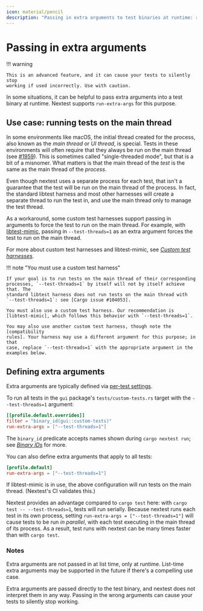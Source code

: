 ```yaml
---
icon: material/pencil
description: "Passing in extra arguments to test binaries at runtime: running tests on the main thread of a process."
---
```


# Passing in extra arguments

<!-- md:version 0.9.86 -->

!!! warning

    This is an advanced feature, and it can cause your tests to silently stop
    working if used incorrectly. Use with caution.

In some situations, it can be helpful to pass extra arguments into a test binary
at runtime. Nextest supports `run-extra-args` for this purpose.

## Use case: running tests on the main thread

In some environments like macOS, the initial thread created for the process,
also known as the _main thread_ or _UI thread_, is special. Tests in these
environments will often require that they always be run on the main thread (see
[#1959]). This is sometimes called "single-threaded mode", but that is a bit of
a misnomer. What matters is that the main thread of the _test_ is the same as
the main thread of the _process_.

Even though nextest uses a separate process for each test, that isn't a
guarantee that the test will be run on the main thread of the process. In fact,
the standard libtest harness and most other harnesses will create a separate
thread to run the test in, and use the main thread only to manage the test
thread.

As a workaround, some custom test harnesses support passing in arguments to
force the test to run on the main thread. For example, with [libtest-mimic],
passing in `--test-threads=1` as an extra argument forces the test to run on the
main thread.

For more about custom test harnesses and libtest-mimic, see [*Custom test
harnesses*](../design/custom-test-harnesses.md).

!!! note "You must use a custom test harness"

    If your goal is to run tests on the main thread of their corresponding
    processes, `--test-threads=1` by itself will not by itself achieve that. The
    standard libtest harness does not run tests on the main thread with
    `--test-threads=1`: see [Cargo issue #104053].

    You must also use a custom test harness. Our recommendation is
    [libtest-mimic], which follows this behavior with `--test-threads=1`.

    You may also use another custom test harness, though note the [compatibility
    rules]. Your harness may use a different argument for this purpose; in that
    case, replace `--test-threads=1` with the appropriate argument in the
    examples below.

[#1959]: https://github.com/nextest-rs/nextest/discussions/1959
[Cargo issue #104053]: https://github.com/rust-lang/rust/issues/104053
[libtest-mimic]: https://github.com/LukasKalbertodt/libtest-mimic
[compatibility rules]: ../design/custom-test-harnesses.md#manually-implementing-a-test-harness

## Defining extra arguments

Extra arguments are typically defined via [per-test
settings](per-test-overrides.md).

To run all tests in the `gui` package's `tests/custom-tests.rs` target
with the `--test-threads=1` argument:

```toml title="Extra arguments in <code>.config/nextest.toml</code>"
[[profile.default.overrides]]
filter = "binary_id(gui::custom-tests)"
run-extra-args = ["--test-threads=1"]
```

The `binary_id` predicate accepts names shown during `cargo nextest run`; see
[*Binary IDs*] for more.

[*Binary IDs*]: https://nexte.st/docs/running/#binary-ids

You can also define extra arguments that apply to all tests:

```toml
[profile.default]
run-extra-args = ["--test-threads=1"]
```

If libtest-mimic is in use, the above configuration will run tests on the main
thread. (Nextest's CI validates this.)

Nextest provides an advantage compared to `cargo test` here: with `cargo test --
--test-threads=1`, tests will run serially. Because nextest runs each test in
its own process, setting `run-extra-args = ["--test-threads=1"]` will cause
tests to be run _in parallel_, with each test executing in the main thread of
its process. As a result, test runs with nextest can be many times faster than
with `cargo test`.

### Notes

Extra arguments are not passed in at list time, only at runtime. List-time extra
arguments may be supported in the future if there's a compelling use case.

Extra arguments are passed directly to the test binary, and nextest does not
interpret them in any way. Passing in the wrong arguments can cause your tests
to silently stop working.
